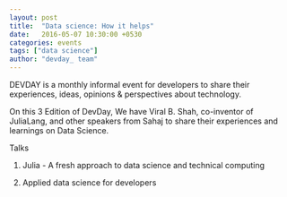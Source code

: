 ```yaml
---
layout: post
title:  "Data science: How it helps"
date:   2016-05-07 10:30:00 +0530
categories: events
tags: ["data science"]
author: "devday_ team"
---
```



DEVDAY is a monthly informal event for developers to share their experiences, ideas, opinions & perspectives about technology.

On this 3 Edition of DevDay, We have Viral B. Shah, co-inventor of JuliaLang, and other speakers from Sahaj to share their experiences and learnings on Data Science. 

Talks

1. Julia - A fresh approach to data science 
and technical computing 

2. Applied data science for developers

